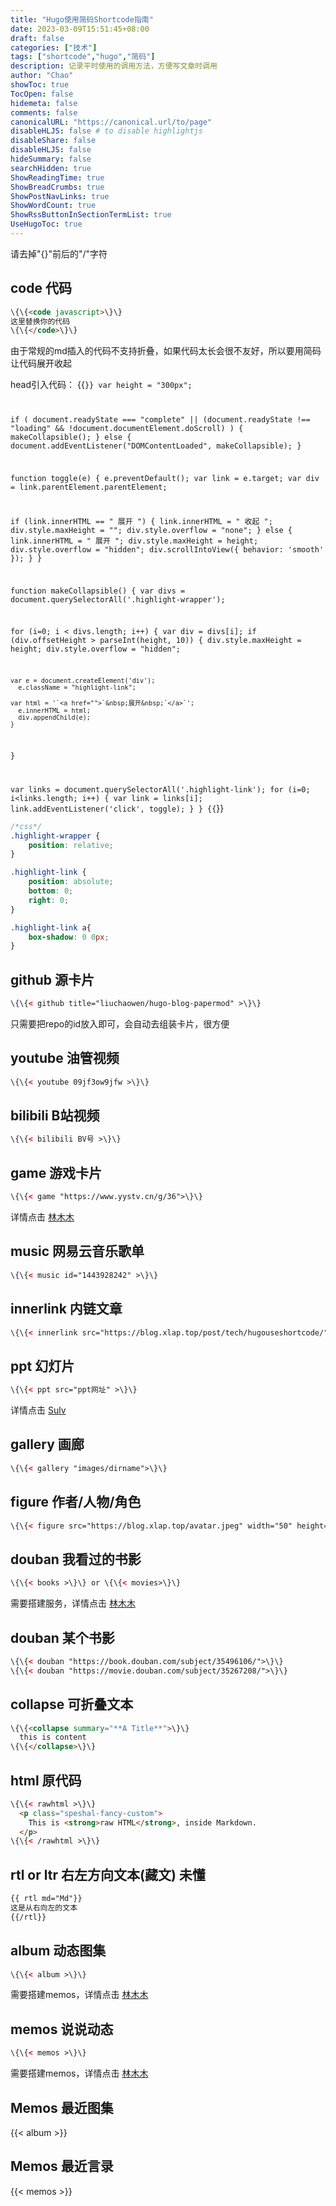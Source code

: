 ```yaml
---
title: "Hugo使用简码Shortcode指南"
date: 2023-03-09T15:51:45+08:00
draft: false
categories: ["技术"]
tags: ["shortcode","hugo","简码"]
description: 记录平时使用的调用方法，方便写文章时调用
author: "Chao"
showToc: true
TocOpen: false
hidemeta: false
comments: false
canonicalURL: "https://canonical.url/to/page"
disableHLJS: false # to disable highlightjs
disableShare: false
disableHLJS: false
hideSummary: false
searchHidden: true
ShowReadingTime: true
ShowBreadCrumbs: true
ShowPostNavLinks: true
ShowWordCount: true
ShowRssButtonInSectionTermList: true
UseHugoToc: true
---
```

请去掉"{}"前后的"/"字符

## code 代码

```html
\{\{<code javascript>\}\}
这里替换你的代码
\{\{</code>\}\}
```

由于常规的md插入的代码不支持折叠，如果代码太长会很不友好，所以要用简码让代码展开收起

head引入代码：
{{<code javascript>}}
var height = "300px";

if (
  document.readyState === "complete" ||
    (document.readyState !== "loading" && !document.documentElement.doScroll)
) {
  makeCollapsible();
} else {
  document.addEventListener("DOMContentLoaded", makeCollapsible);
}

function toggle(e) {
  e.preventDefault();
  var link = e.target;
  var div = link.parentElement.parentElement;

  if (link.innerHTML == "&nbsp;展开&nbsp;") {
    link.innerHTML = "&nbsp;收起&nbsp;";
    div.style.maxHeight = "";
    div.style.overflow = "none";
  }
  else {
    link.innerHTML = "&nbsp;展开&nbsp;";
    div.style.maxHeight = height;
    div.style.overflow = "hidden";
    div.scrollIntoView({ behavior: 'smooth' });
  }
}

function makeCollapsible() {
  var divs = document.querySelectorAll('.highlight-wrapper');

  for (i=0; i < divs.length; i++) {
    var div = divs[i];
    if (div.offsetHeight > parseInt(height, 10)) {
      div.style.maxHeight = height;
      div.style.overflow = "hidden";

    var e = document.createElement('div');
      e.className = "highlight-link";

    var html = '`<a href="">`&nbsp;展开&nbsp;`</a>`';
      e.innerHTML = html;
      div.appendChild(e);
    }
  }

  var links = document.querySelectorAll('.highlight-link');
  for (i=0; i<links.length; i++) {
    var link = links[i];
    link.addEventListener('click', toggle);
  }
}
{{</code>}}

```css
/*css*/
.highlight-wrapper {
    position: relative;
}

.highlight-link {
    position: absolute;
    bottom: 0;
    right: 0;
}

.highlight-link a{
    box-shadow: 0 0px;
}
```

## github 源卡片

```html
\{\{< github title="liuchaowen/hugo-blog-papermod" >\}\}
```

只需要把repo的id放入即可，会自动去组装卡片，很方便

## youtube 油管视频

```html
\{\{< youtube 09jf3ow9jfw >\}\}
```

## bilibili B站视频

```html
\{\{< bilibili BV号 >\}\}
```

## game 游戏卡片

```html
\{\{< game "https://www.yystv.cn/g/36">\}\}
```

详情点击 [林木木](https://immmmm.com/hugo-shortcodes-game/)

## music 网易云音乐歌单

```html
\{\{< music id="1443928242" >\}\}
```

## innerlink 内链文章

```html
\{\{< innerlink src="https://blog.xlap.top/post/tech/hugouseshortcode/" >\}\}
```

## ppt 幻灯片

```html
\{\{< ppt src="ppt网址" >\}\}
```

详情点击 [Sulv](https://www.sulvblog.cn/posts/blog/shortcodes)

## gallery 画廊

```html
\{\{< gallery "images/dirname">\}\}
```

## figure 作者/人物/角色

```html
\{\{< figure src="https://blog.xlap.top/avatar.jpeg" width="50" height="50" title="Cheman" link="https://blog.xlap.top">\}\}
```

## douban 我看过的书影

```html
\{\{< books >\}\} or \{\{< movies>\}\}
```

需要搭建服务，详情点击 [林木木](https://immmmm.com/hugo-shortcodes-recently-by-douban/)

## douban 某个书影

```html
\{\{< douban "https://book.douban.com/subject/35496106/">\}\}
\{\{< douban "https://movie.douban.com/subject/35267208/">\}\}
```

## collapse 可折叠文本

```html
\{\{<collapse summary="**A Title**">\}\}
  this is content
\{\{</collapse>\}\}
```

## html 原代码

```html
\{\{< rawhtml >\}\}
  <p class="speshal-fancy-custom">
    This is <strong>raw HTML</strong>, inside Markdown.
  </p>
\{\{< /rawhtml >\}\}
```

## rtl or ltr 右左方向文本(藏文) 未懂

```html
{{ rtl md="Md"}}
这是从右向左的文本
{{/rtl}}
```

## album 动态图集

```html
\{\{< album >\}\}
```

需要搭建memos，详情点击 [林木木](https://immmmm.com/hugo-shortcodes-recently-by-memos/)

## memos 说说动态

```html
\{\{< memos >\}\}
```

需要搭建memos，详情点击 [林木木](https://immmmm.com/hugo-shortcodes-recently-by-memos/)

## Memos 最近图集

{{< album >}}

## Memos 最近言录

{{< memos >}}
